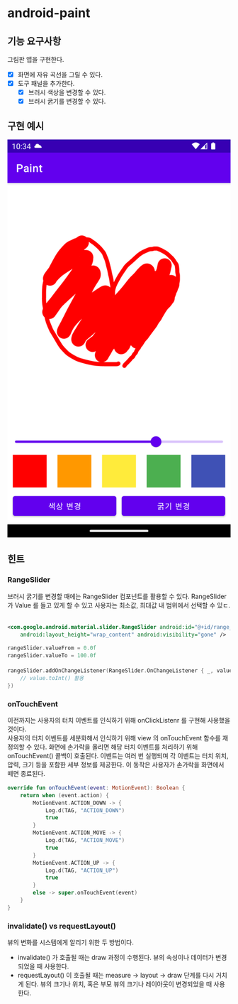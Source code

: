 # android-paint

## 기능 요구사항

그림판 앱을 구현한다.

- [x] 화면에 자유 곡선을 그릴 수 있다.
- [x]  도구 패널을 추가한다.
    - [x] 브러시 색상을 변경할 수 있다.
    - [x] 브러시 굵기를 변경할 수 있다.

## 구현 예시

![img.png](img.png)

## 힌트

### RangeSlider

브러시 굵기를 변경할 때에는 RangeSlider 컴포넌트를 활용할 수 있다.
RangeSlider 가 Value 를 들고 있게 할 수 있고 사용자는 최소값, 최대값 내 범위에서 선택할 수 있ㄷ.

```xml

<com.google.android.material.slider.RangeSlider android:id="@+id/range_slider" android:layout_width="match_parent"
    android:layout_height="wrap_content" android:visibility="gone" />
```

```kotlin
rangeSlider.valueFrom = 0.0f
rangeSlider.valueTo = 100.0f

rangeSlider.addOnChangeListener(RangeSlider.OnChangeListener { _, value, _ ->
    // value.toInt() 활용
})
```

### onTouchEvent

이전까지는 사용자의 터치 이벤트를 인식하기 위해 onClickListenr 를 구현해 사용했을 것이다.  
사용자의 터치 이벤트를 세분화해서 인식하기 위해 view 의 onTouchEvent 함수를 재정의할 수 있다.
화면에 손가락을 올리면 해당 터치 이벤트를 처리하기 위해 onTouchEvent() 콜백이 호출된다.
이벤트는 여러 번 실행되며 각 이벤트는 터치 위치, 압력, 크기 등을 포함한 세부 정보를 제공한다.
이 동작은 사용자가 손가락을 화면에서 떼면 종료된다.

```kotlin
override fun onTouchEvent(event: MotionEvent): Boolean {
    return when (event.action) {
        MotionEvent.ACTION_DOWN -> {
            Log.d(TAG, "ACTION_DOWN")
            true
        }
        MotionEvent.ACTION_MOVE -> {
            Log.d(TAG, "ACTION_MOVE")
            true
        }
        MotionEvent.ACTION_UP -> {
            Log.d(TAG, "ACTION_UP")
            true
        }
        else -> super.onTouchEvent(event)
    }
}
```

### invalidate() vs requestLayout()

뷰의 변화를 시스템에게 알리기 위한 두 방법이다.

* invalidate() 가 호출될 때는 draw 과정이 수행된다. 뷰의 속성이나 데이터가 변경되었을 때 사용한다.
* requestLayout() 이 호출될 때는 measure -> layout -> draw 단계를 다시 거치게 된다. 뷰의 크기나 위치, 혹은 부모 뷰의 크기나 레이아웃이 변경되었을 때 사용한다.
